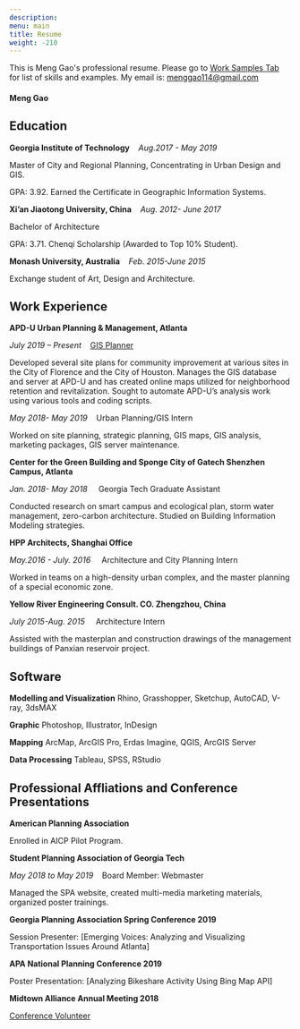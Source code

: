 ```yaml
---
description: 
menu: main
title: Resume
weight: -210
---
```

This is Meng Gao's professional resume. Please go to [Work Samples Tab](/work-samples/) for list of skills and examples. My email is:  menggao114@gmail.com

#### Meng Gao
## Education



 **Georgia Institute of Technology** &nbsp;&nbsp;&nbsp;*Aug.2017 - May 2019*
  
Master of City and Regional Planning, Concentrating in Urban Design and GIS.

GPA: 3.92. 
Earned the Certificate in Geographic Information Systems.




**Xi’an Jiaotong University, China** &nbsp;&nbsp;&nbsp;*Aug. 2012- June 2017*

Bachelor of Architecture
	
GPA: 3.71. Chenqi Scholarship (Awarded to Top 10% Student).



**Monash University, Australia**&nbsp;&nbsp;&nbsp; *Feb. 2015-June 2015*

Exchange student of Art, Design and Architecture.



## Work Experience
**APD-U Urban Planning & Management, Atlanta** 

*July 2019 – Present*&nbsp;&nbsp;&nbsp; [GIS Planner](https://apdurban.com/about/people/meng-gao/) 

Developed several site plans for community improvement at various sites in the City of Florence and the City of Houston. Manages the GIS database and server at APD-U and has created online maps utilized for neighborhood retention and revitalization. Sought to automate APD-U’s analysis work using various tools and coding scripts.

*May 2018- May 2019*&nbsp;&nbsp;&nbsp; Urban Planning/GIS Intern

Worked on site planning, strategic planning, GIS maps, GIS analysis, marketing packages, GIS server maintenance.


**Center for the Green Building and Sponge City of Gatech Shenzhen Campus, Atlanta**

*Jan. 2018- May 2018* &nbsp;&nbsp;&nbsp; Georgia Tech Graduate Assistant

Conducted research on smart campus and ecological plan, storm water management, zero-carbon architecture.
Studied on Building Information Modeling strategies.

**HPP Architects, Shanghai Office**

*May.2016 - July. 2016* &nbsp;&nbsp;&nbsp; Architecture and City Planning Intern

Worked in teams on a high-density urban complex, and the master planning of a special economic zone.

**Yellow River Engineering Consult. CO. Zhengzhou, China**

*July 2015-Aug. 2015* &nbsp;&nbsp;&nbsp; Architecture Intern

Assisted with the masterplan and construction drawings of the management buildings of Panxian reservoir project.



## Software

**Modelling and Visualization** Rhino, Grasshopper, Sketchup, AutoCAD, V-ray, 3dsMAX

**Graphic** Photoshop, Illustrator, InDesign

**Mapping** ArcMap, ArcGIS Pro,   Erdas Imagine, QGIS,  ArcGIS Server

**Data Processing** Tableau, SPSS, RStudio


## Professional Affliations and Conference Presentations

**American Planning Association** 

Enrolled in AICP Pilot Program.

**Student Planning Association of Georgia Tech** 

*May 2018 to May 2019*&nbsp;&nbsp;&nbsp; Board Member: Webmaster 

Managed the SPA website, created multi-media marketing materials, organized poster trainings.

**Georgia Planning Association Spring Conference 2019** 

Session Presenter: [Emerging Voices: Analyzing and Visualizing Transportation Issues Around Atlanta]

**APA National Planning Conference 2019**



Poster Presentation: [Analyzing Bikeshare Activity Using Bing Map API]


**Midtown Alliance Annual Meeting 2018**

[Conference Volunteer](https://www.midtownatl.com/do/2018-midtown-alliance-annual-meeting)

